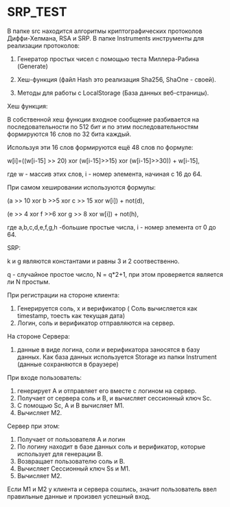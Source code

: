 # SRP_TEST
В папке src находится алгоритмы криптографических протоколов Диффи-Хелмана, RSA и SRP.
В папке Instruments инструменты для реализации протоколов:

  1. Генератор простых чисел с помощью теста Миллера-Рабина (Generate)
  
  2. Хеш-функция (файл Hash это реализация Sha256, ShaOne - своей).
  
  3. Методы для работы с LocalStorage (База данных веб-страницы).

Хеш функция:

В собственной хеш функции входное сообщение разбивается на последовательности по 512 бит и по этим последовательностям
формируются 16 слов по 32 бита каждый.

Используя эти 16 слов формируются ещё 48 слов по формуле:

w[i]=((w[i-15] >> 20) xor (w[i-15]>>15) xor (w[i-15]>>30)) + w[i-15],

где w - массив этих слов, i - номер элемента, начиная с 16 до 64.

При самом хешировании используются формулы:

(a >> 10 xor b >>5 xor c >> 15 xor w[i]) + not(d),

(e >> 4 xor f >>6 xor g >> 8 xor w[i]) + not(h), 

где a,b,c,d,e,f,g,h -большие простые числа, i - номер элемента от 0 до 64. 


SRP:

k и g являются константами и равны 3 и 2 соотвественно.

q - случайное простое число, N = q*2+1, при этом проверяется является ли N простым.

При регистрации на стороне клиента:

  1. Генерируется соль, x и верификатор ( Соль вычисляется как timestamp, тоесть как текущая дата)
  2. Логин, соль и верификатор отправляются на сервер.
  
На стороне Сервера:

  1. данные в виде логина, соли и верификатора заносятся в базу данных.
  Как база данных используется Storage из папки Instrument (данные сохраняются в браузере)

При входе пользователь:

  1. генерирует A и отправляет его вместе с логином на сервер.
  2. Получает от сервера соль и B, и вычисляет сессионный ключ Sc.
  3. С помощью Sc, A и B вычисляет M1.
  4. Вычисляет M2.
  
Cервер при этом:

  1. Получает от пользователя A и логин
  2. По логину находит в базе данных соль и верификатор, которые использует для генерации B.
  3. Возвращает пользователю соль и B.
  4. Вычисляет Сессионный ключ Ss и M1.
  5. Вычисляет M2.

Если M1 и M2 у клиента и cервера сошлись, значит пользователь ввел правильные данные и произвел успешный вход.

